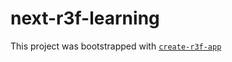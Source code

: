 # next-r3f-learning

This project was bootstrapped with [`create-r3f-app`](https://github.com/utsuboco/create-r3f-app)